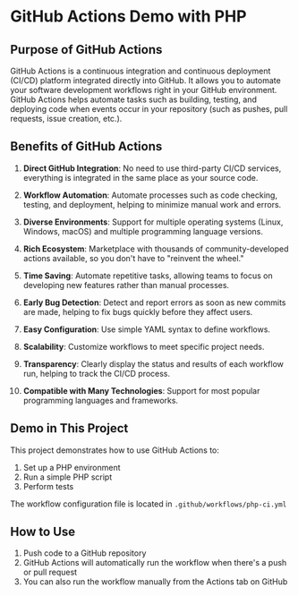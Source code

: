 # GitHub Actions Demo with PHP

## Purpose of GitHub Actions

GitHub Actions is a continuous integration and continuous deployment (CI/CD) platform integrated directly into GitHub. It allows you to automate your software development workflows right in your GitHub environment. GitHub Actions helps automate tasks such as building, testing, and deploying code when events occur in your repository (such as pushes, pull requests, issue creation, etc.).

## Benefits of GitHub Actions

1. **Direct GitHub Integration**: No need to use third-party CI/CD services, everything is integrated in the same place as your source code.

2. **Workflow Automation**: Automate processes such as code checking, testing, and deployment, helping to minimize manual work and errors.

3. **Diverse Environments**: Support for multiple operating systems (Linux, Windows, macOS) and multiple programming language versions.

4. **Rich Ecosystem**: Marketplace with thousands of community-developed actions available, so you don't have to "reinvent the wheel."

5. **Time Saving**: Automate repetitive tasks, allowing teams to focus on developing new features rather than manual processes.

6. **Early Bug Detection**: Detect and report errors as soon as new commits are made, helping to fix bugs quickly before they affect users.

7. **Easy Configuration**: Use simple YAML syntax to define workflows.

8. **Scalability**: Customize workflows to meet specific project needs.

9. **Transparency**: Clearly display the status and results of each workflow run, helping to track the CI/CD process.

10. **Compatible with Many Technologies**: Support for most popular programming languages and frameworks.

## Demo in This Project

This project demonstrates how to use GitHub Actions to:
1. Set up a PHP environment
2. Run a simple PHP script
3. Perform tests

The workflow configuration file is located in `.github/workflows/php-ci.yml`

## How to Use

1. Push code to a GitHub repository
2. GitHub Actions will automatically run the workflow when there's a push or pull request
3. You can also run the workflow manually from the Actions tab on GitHub
